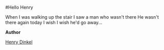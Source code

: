 #Hello Henry

When I was walking up the stair 
I saw a man who wasn't there
He wasn't there again today
I wish I wish he'd go away...

**Author**

[Henry Dinkel](https://henrydinkel.com)